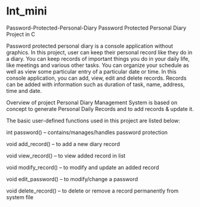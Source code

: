 # lnt_mini
Password-Protected-Personal-Diary
Password Protected Personal Diary Project in C

Password protected personal diary is a console application without graphics. In this project, user can keep their personal record like they do in a diary. You can keep records of important things you do in your daily life, like meetings and various other tasks. You can organize your schedule as well as view some particular entry of a particular date or time. In this console application, you can add, view, edit and delete records. Records can be added with information such as duration of task, name, address, time and date.

Overview of project
Personal Diary Management System is based on concept to generate Personal Daily Records and to add records & update it. 

The basic user-defined functions used in this project are listed below:

int password() – contains/manages/handles password protection

void add_record() – to add a new diary record

void view_record() – to view added record in list

void modify_record() – to modify and update an added record

void edit_password() – to modify/change a password

void delete_record() – to delete or remove a record permanently from system file

